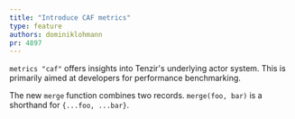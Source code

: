 ```yaml
---
title: "Introduce CAF metrics"
type: feature
authors: dominiklohmann
pr: 4897
---
```


`metrics "caf"` offers insights into Tenzir's underlying actor system. This is
primarily aimed at developers for performance benchmarking.

The new `merge` function combines two records. `merge(foo, bar)` is a shorthand
for `{...foo, ...bar}`.
